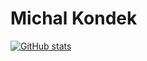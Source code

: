 # Michal Kondek

[![GitHub stats](https://github-readme-stats.vercel.app/api?username=Micumon)](https://github.com/Micumon/github-readme-stats)
